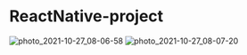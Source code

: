# ReactNative-project
![photo_2021-10-27_08-06-58](https://user-images.githubusercontent.com/82200993/139026256-06dcd327-1806-42a2-9f4f-716cfece04de.jpg)
![photo_2021-10-27_08-07-20](https://user-images.githubusercontent.com/82200993/139026261-d7ed9ec0-20bb-4795-a865-ee6f22d0ac3e.jpg)
